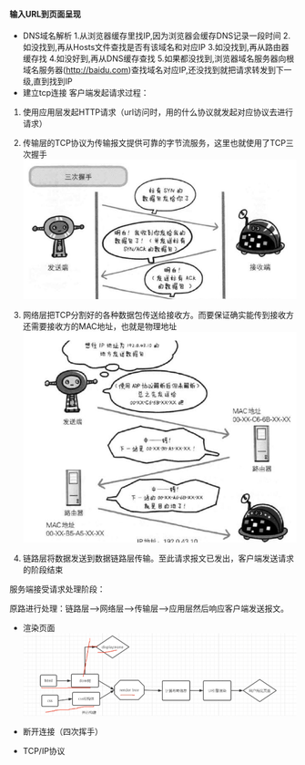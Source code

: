 #### 输入URL到页面呈现
* DNS域名解析
1.从浏览器缓存里找IP,因为浏览器会缓存DNS记录一段时间
2.如没找到,再从Hosts文件查找是否有该域名和对应IP
3.如没找到,再从路由器缓存找
4.如没好到,再从DNS缓存查找
5.如果都没找到,浏览器域名服务器向根域名服务器(http://baidu.com)查找域名对应IP,还没找到就把请求转发到下一级,直到找到IP
* 建立tcp连接
客户端发起请求过程：
1. 使用应用层发起HTTP请求（url访问时，用的什么协议就发起对应协议去进行请求）
2. 传输层的TCP协议为传输报文提供可靠的字节流服务，这里也就使用了TCP三次握手
![图](../img/tcp.png)

3. 网络层把TCP分割好的各种数据包传送给接收方。而要保证确实能传到接收方还需要接收方的MAC地址，也就是物理地址
![图](../img/mac.png)
4. 链路层将数据发送到数据链路层传输。至此请求报文已发出，客户端发送请求的阶段结束

服务端接受请求处理阶段：

原路进行处理：链路层—>网络层—>传输层—>应用层然后响应客户端发送报文。

* 渲染页面
![图](../img/html_render.png)

* 断开连接（四次挥手）

* TCP/IP协议
